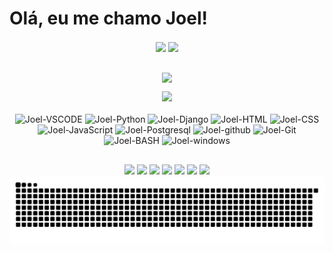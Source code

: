
<!-- APRESENTAÇÃO -->
# Olá, eu me chamo Joel!

<!-- Github stats -->

<div align="center">
<a style="text-decoration: none;" href="https://github.com/Joel-Rodrigues404">

<img height="200" align="center" src="https://github-readme-stats.vercel.app/api?username=Joel-Rodrigues404&theme=radical&rank_icon=github&show_icons=true&repo-private=true"/>

<img height="200" align="center" src="https://github-readme-stats.vercel.app/api/top-langs?username=Joel-Rodrigues404&layout=compact&langs_count=8&card_width=320&theme=radical&"/> 


</br><img height="200" align="center" src="https://github-readme-streak-stats.herokuapp.com/?user=Joel-Rodrigues404&theme=radical&hide_border=false"/>

</a>

</div>


<div align="center">
    
<img height="180em" src="https://quotes-github-readme.vercel.app/api?type=horizontal&theme=radical&"/>
</div>
<!-- CONTADOR DE VISUALIZAÇÕES -->

<!-- [![](https://visitcount.itsvg.in/api?id=Joel-Rodrigues404&icon=0&color=5)]() -->


<!-- TECNOLOGIAS QUE USO -->

<div alt="Ferramentas" class="ferramentas" align="center">
    <br>
    <!-- VSCODE -->
    <img aling="center" alt="Joel-VSCODE" height="40" width="50"
        src="https://cdn.jsdelivr.net/gh/devicons/devicon/icons/vscode/vscode-original.svg" />
    <!-- PYTHON -->
    <img aling="center" alt="Joel-Python" height="40" width="50"
        src="https://cdn.jsdelivr.net/gh/devicons/devicon/icons/python/python-original.svg" />
    <!-- DJANGO -->
    <img aling="center" alt="Joel-Django" height="40" width="50" src="https://cdn.jsdelivr.net/gh/devicons/devicon/icons/django/django-plain.svg" />
    <!-- HTML -->
    <img aling="center" alt="Joel-HTML" height="40" width="50"
        src="https://cdn.jsdelivr.net/gh/devicons/devicon/icons/html5/html5-plain.svg" />
    <!-- CSS -->
    <img aling="center" alt="Joel-CSS" height="40" width="50"
        src="https://cdn.jsdelivr.net/gh/devicons/devicon/icons/css3/css3-original.svg" />
    <!-- JAVASCRIPT -->
    <img aling="center" alt="Joel-JavaScript" height="40" width="50"
        src="https://cdn.jsdelivr.net/gh/devicons/devicon/icons/javascript/javascript-original.svg" />
    <!-- Postgresql -->
    <img aling="center" alt="Joel-Postgresql" height="40" width="50" src="https://cdn.jsdelivr.net/gh/devicons/devicon/icons/postgresql/postgresql-original.svg"/>
    <!-- ARDUINO -->
    <!-- <img aling="center" alt="Joel Arduino" height="40" width="50"
        src="https://cdn.jsdelivr.net/gh/devicons/devicon/icons/arduino/arduino-original.svg" /> -->
    <!-- GITHUB -->
    <img aling="center" alt="Joel-github" height="40" width="50"
        src="https://cdn.jsdelivr.net/gh/devicons/devicon/icons/github/github-original.svg" />
    <!-- GIT -->
    <img aling="center" alt="Joel-Git" height="40" width="50"
        src="https://cdn.jsdelivr.net/gh/devicons/devicon/icons/git/git-original.svg" />
    <!-- GIT BASH -->
    <img aling="center" alt="Joel-BASH" height="40" width="50" src="https://cdn.jsdelivr.net/gh/devicons/devicon/icons/bash/bash-original.svg" />
    <!-- WINDOWS -->
    <img aling="center" alt="Joel-windows" height="40" width="50" src="https://cdn.jsdelivr.net/gh/devicons/devicon/icons/windows8/windows8-original.svg" />
    <!--  -->
</div>

## 

<!-- CONTATOS / REDES SOCIAIS -->

<div alt="Contatos" align="center">
    <!-- LINKEDIN -->
    <a href="" target="_blank"><img src="https://img.shields.io/badge/-LinkedIn-%230077B5?style=for-the-badge&logo=linkedin&logoColor=white" target="_blank"></a>
    <!-- GMAIL -->
    <a href = ""><img src="https://img.shields.io/badge/-Gmail-%23333?style=for-the-badge&logo=gmail&logoColor=white" target="_blank"></a>
    <!-- REDDIT -->
    <a href="" target="_blank"><img src="https://img.shields.io/badge/Reddit-FF4500?style=for-the-badge&logo=reddit&logoColor=white"></a>
    <!-- TWITTER -->
    <a href="" target="_blank"><img src="https://img.shields.io/badge/Twitter-1DA1F2?style=for-the-badge&logo=twitter&logoColor=white"></a>
    <!-- INSTAGRAM -->
    <a href="" target="_blank"><img src="https://img.shields.io/badge/Instagram-E4405F?style=for-the-badge&logo=instagram&logoColor=white"></a>
    <!-- DISCORD -->
    <a href="" target="_blank"><img src="https://img.shields.io/badge/Discord-7289DA?style=for-the-badge&logo=discord&logoColor=white" target="_blank"></a>
    <!-- TELEGRAM -->
    <a href="" target="_blank"><img src="https://img.shields.io/badge/Telegram-2CA5E0?style=for-the-badge&logo=telegram&logoColor=white"></a>
</div>
<!-- COBRINHA (NAO FUNUNCIA) -->

<div align="center">
  <img src="https://github.com/Joel-Rodrigues404/Joel-Rodrigues404/blob/output/github-snake-dark.svg" alt="Snake animation">
</div>
